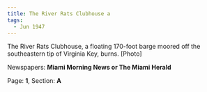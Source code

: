 ```yaml
---  
title: The River Rats Clubhouse a  
tags:  
  - Jun 1947  
---  
```

  
The River Rats Clubhouse, a floating 170-foot barge moored off the southeastern tip of Virginia Key, burns. [Photo]  
  
Newspapers: **Miami Morning News or The Miami Herald**  
  
Page: **1**, Section: **A** 
